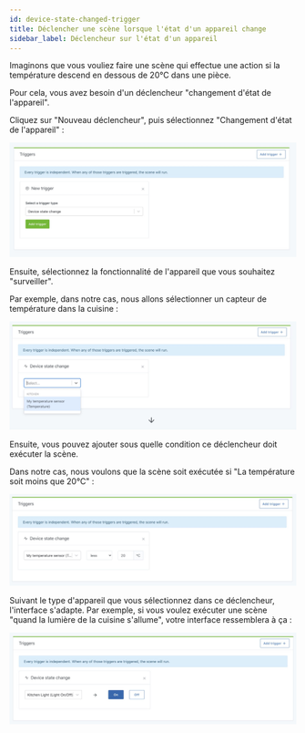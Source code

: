 ```yaml
---
id: device-state-changed-trigger
title: Déclencher une scène lorsque l'état d'un appareil change
sidebar_label: Déclencheur sur l'état d'un appareil
---
```


Imaginons que vous vouliez faire une scène qui effectue une action si la température descend en dessous de 20°C dans une pièce.

Pour cela, vous avez besoin d'un déclencheur "changement d'état de l'appareil".

Cliquez sur "Nouveau déclencheur", puis sélectionnez "Changement d'état de l'appareil" :

![Déclencher une scène lorsque l'état d'un appareil change](../../../../../static/img/docs/fr/scenes/device-state-changed-trigger/device-state-changed-trigger-1.jpg)

Ensuite, sélectionnez la fonctionnalité de l'appareil que vous souhaitez "surveiller".

Par exemple, dans notre cas, nous allons sélectionner un capteur de température dans la cuisine :

![Déclencher une scène lorsque l'état d'un appareil change](../../../../../static/img/docs/fr/scenes/device-state-changed-trigger/device-state-changed-trigger-2.jpg)

Ensuite, vous pouvez ajouter sous quelle condition ce déclencheur doit exécuter la scène.

Dans notre cas, nous voulons que la scène soit exécutée si "La température soit moins que 20°C" :

![Déclencher une scène lorsque l'état d'un appareil change](../../../../../static/img/docs/fr/scenes/device-state-changed-trigger/device-state-changed-trigger-3.jpg)

Suivant le type d'appareil que vous sélectionnez dans ce déclencheur, l'interface s'adapte. Par exemple, si vous voulez exécuter une scène "quand la lumière de la cuisine s'allume", votre interface ressemblera à ça :

![Déclencher une scène lorsque l'état d'un appareil change](../../../../../static/img/docs/fr/scenes/device-state-changed-trigger/device-state-changed-trigger-4.jpg)
